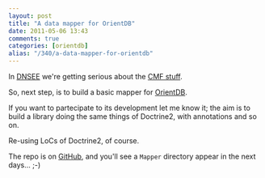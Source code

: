 ```yaml
---
layout: post
title: "A data mapper for OrientDB"
date: 2011-05-06 13:43
comments: true
categories: [orientdb]
alias: "/340/a-data-mapper-for-orientdb"
---
```


In [DNSEE](http://www.dnsee.com/) we're getting serious about the [CMF stuff](http://www.odino.org/tags?tag=cmf).
<!-- more -->

So, next step, is to build a basic mapper for [OrientDB](http://www.orientechnologies.com/).

If you want to partecipate to its development let me know it; the aim is to build a library doing the same things of Doctrine2, with annotations and so on.

Re-using LoCs of Doctrine2, of course.

The repo is on [GitHub](https://github.com/odino/Orient/tree/master/Orient), and you'll see a `Mapper` directory appear in the next days... ;-)